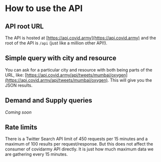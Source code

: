 # How to use the API

## API root URL

The API is hosted at [https://api.covid.army](https://api.covid.army) and the root of the API is `/api` (just like a million other API!).

## Simple query with city and resource

You can ask for a particular city and resource with both being parts of the URL, like: [https://api.covid.army/api/tweets/mumbai/oxygen](https://api.covid.army/api/tweets/mumbai/oxygen). This will give you the JSON results.

## Demand and Supply queries

_Coming soon_

## Rate limits

There is a Twitter Search API limit of 450 requests per 15 minutes and a maximum of 100 results per request/response. But this does not affect the consumer of covidarmy API directly. It is just how much maximum data we are gathering every 15 minutes.
